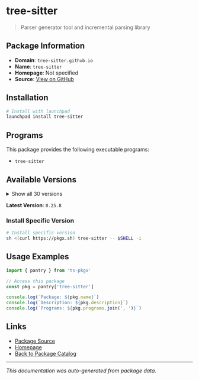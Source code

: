 # tree-sitter

> Parser generator tool and incremental parsing library

## Package Information

- **Domain**: `tree-sitter.github.io`
- **Name**: `tree-sitter`
- **Homepage**: Not specified
- **Source**: [View on GitHub](https://github.com/pkgxdev/pantry/tree/main/projects/tree-sitter.github.io/package.yml)

## Installation

```bash
# Install with launchpad
launchpad install tree-sitter
```

## Programs

This package provides the following executable programs:

- `tree-sitter`

## Available Versions

<details>
<summary>Show all 30 versions</summary>

- `0.25.8`, `0.25.7`, `0.25.6`, `0.25.5`, `0.25.4`
- `0.25.3`, `0.25.2`, `0.25.1`, `0.25.0`, `0.24.7`
- `0.24.6`, `0.24.5`, `0.24.4`, `0.24.3`, `0.24.2`
- `0.24.1`, `0.24.0`, `0.23.2`, `0.23.1`, `0.23.0`
- `0.22.6`, `0.22.5`, `0.22.4`, `0.22.3`, `0.22.2`
- `0.22.1`, `0.22.0`, `0.21.0`, `0.20.9`, `0.20.8`

</details>

**Latest Version**: `0.25.8`

### Install Specific Version

```bash
# Install specific version
sh <(curl https://pkgx.sh) tree-sitter -- $SHELL -i
```

## Usage Examples

```typescript
import { pantry } from 'ts-pkgx'

// Access this package
const pkg = pantry['tree-sitter']

console.log(`Package: ${pkg.name}`)
console.log(`Description: ${pkg.description}`)
console.log(`Programs: ${pkg.programs.join(', ')}`)
```

## Links

- [Package Source](https://github.com/pkgxdev/pantry/tree/main/projects/tree-sitter.github.io/package.yml)
- [Homepage](#)
- [Back to Package Catalog](../../package-catalog.md)

---

*This documentation was auto-generated from package data.*
